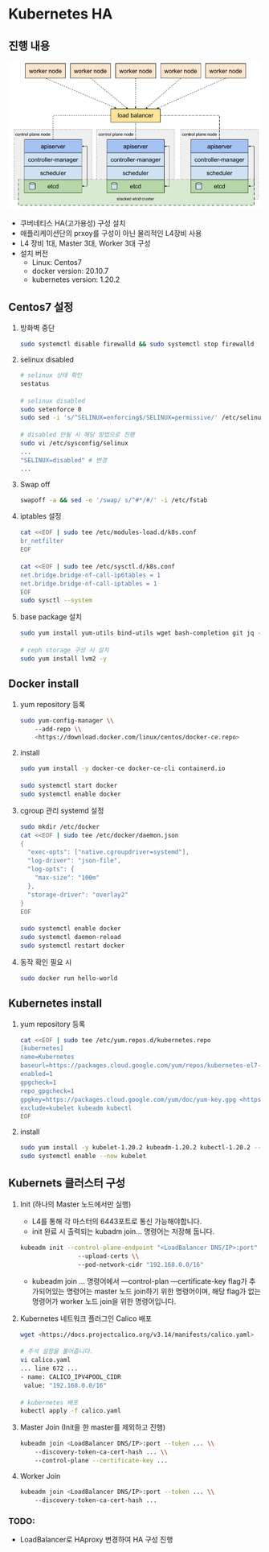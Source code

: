 # Kubernetes HA

## 진행 내용

![HA-image](./img/HA-image.png)

- 쿠버네티스 HA(고가용성) 구성 설치
- 애플리케이션단의 prxoy를 구성이 아닌 물리적인 L4장비 사용
- L4 장비 1대, Master 3대, Worker 3대 구성
- 설치 버전
  - Linux: Centos7
  - docker version: 20.10.7
  - kubernetes version: 1.20.2

## Centos7 설정

1. 방화벽 중단

   ```bash
   sudo systemctl disable firewalld && sudo systemctl stop firewalld
   ```

2. selinux disabled

   ```bash
   # selinux 상태 확인
   sestatus
   
   # selinux disabled
   sudo setenforce 0
   sudo sed -i 's/^SELINUX=enforcing$/SELINUX=permissive/' /etc/selinux/config
   
   # disabled 안될 시 해당 방법으로 진행
   sudo vi /etc/sysconfig/selinux
   ...
   "SELINUX=disabled" # 변경
   ...
   ```

3. Swap off

   ```bash
   swapoff -a && sed -e '/swap/ s/^#*/#/' -i /etc/fstab
   ```

4. iptables 설정

   ```bash
   cat <<EOF | sudo tee /etc/modules-load.d/k8s.conf
   br_netfilter
   EOF
   
   cat <<EOF | sudo tee /etc/sysctl.d/k8s.conf
   net.bridge.bridge-nf-call-ip6tables = 1
   net.bridge.bridge-nf-call-iptables = 1
   EOF
   sudo sysctl --system
   ```

5. base package 설치

   ```bash
   sudo yum install yum-utils bind-utils wget bash-completion git jq -y
   
   # ceph storage 구성 시 설치
   sudo yum install lvm2 -y
   ```

## Docker install

1. yum repository 등록

   ```bash
   sudo yum-config-manager \\
       --add-repo \\
       <https://download.docker.com/linux/centos/docker-ce.repo>
   ```

2. install

   ```bash
   sudo yum install -y docker-ce docker-ce-cli containerd.io
   
   sudo systemctl start docker
   sudo systemctl enable docker
   ```

3. cgroup 관리 systemd 설정

   ```bash
   sudo mkdir /etc/docker
   cat <<EOF | sudo tee /etc/docker/daemon.json
   {
     "exec-opts": ["native.cgroupdriver=systemd"],
     "log-driver": "json-file",
     "log-opts": {
       "max-size": "100m"
     },
     "storage-driver": "overlay2"
   }
   EOF
   
   sudo systemctl enable docker
   sudo systemctl daemon-reload
   sudo systemctl restart docker
   ```

4. 동작 확인 필요 시

   ```bash
   sudo docker run hello-world
   ```

## Kubernetes install

1. yum repository 등록

   ```bash
   cat <<EOF | sudo tee /etc/yum.repos.d/kubernetes.repo
   [kubernetes]
   name=Kubernetes
   baseurl=https://packages.cloud.google.com/yum/repos/kubernetes-el7-\\$basearch
   enabled=1
   gpgcheck=1
   repo_gpgcheck=1
   gpgkey=https://packages.cloud.google.com/yum/doc/yum-key.gpg <https://packages.cloud.google.com/yum/doc/rpm-package-key.gpg>
   exclude=kubelet kubeadm kubectl
   EOF
   ```

2. install

   ```bash
   sudo yum install -y kubelet-1.20.2 kubeadm-1.20.2 kubectl-1.20.2 --disableexcludes=kubernetes
   sudo systemctl enable --now kubelet
   ```


## Kubernets 클러스터 구성

1. Init (하나의 Master 노드에서만 실행)

   - L4를 통해 각 마스터의 6443포트로 통신 가능해야합니다.
   - init 완료 시 출력되는 kubadm join... 명령어는 저장해 둡니다.

   ```bash
   kubeadm init --control-plane-endpoint "<LoadBalancer DNS/IP>:port" \\
                   --upload-certs \\
                   --pod-network-cidr "192.168.0.0/16"
   ```

   - kubeadm join ... 명령어에서 —control-plan —certificate-key flag가 추가되어있는 명령어는 master 노드 join하기 위한 명령어이며, 해당 flag가 없는 명령어가 worker 노드 join을 위한 명령어입니다.

2. Kubernetes 네트워크 플러그인 Calico 배포

   ```bash
   wget <https://docs.projectcalico.org/v3.14/manifests/calico.yaml>
   
   # 주석 설정을 풀어줍니다.
   vi calico.yaml
   ... line 672 ...
   - name: CALICO_IPV4POOL_CIDR
   	value: "192.168.0.0/16"
   
   # kubernetes 배포
   kubectl apply -f calico.yaml
   ```

3. Master Join (Init을 한 master를 제외하고 진행)

   ```bash
   kubeadm join <LoadBalancer DNS/IP>:port --token ... \\
       --discovery-token-ca-cert-hash ... \\
       --control-plane --certificate-key ...
   ```

4. Worker Join

   ```bash
   kubeadm join <LoadBalancer DNS/IP>:port --token ... \\
       --discovery-token-ca-cert-hash ...
   ```

### TODO:

- LoadBalancer로 HAproxy 변경하여 HA 구성 진행
